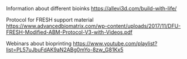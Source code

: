 Information about different bioinks
https://allevi3d.com/build-with-life/

Protocol for FRESH support material
https://www.advancedbiomatrix.com/wp-content/uploads/2017/11/DFU-FRESH-Modified-ABM-Protocol-V3-with-Videos.pdf

Webinars about bioprinting
https://www.youtube.com/playlist?list=PL57uJbuFdAK9aN2ABg0mYo-8zw_G81Kx5
